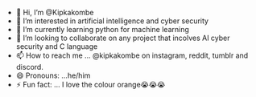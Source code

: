 - 👋 Hi, I’m @Kipkakombe
- 👀 I’m interested in artificial intelligence and cyber security
- 🌱 I’m currently learning python for machine learning
- 💞️ I’m looking to collaborate on any project that incolves AI cyber security and C language
- 📫 How to reach me ... @kipkakombe on instagram, reddit, tumblr and discord.
- 😄 Pronouns: ...he/him
- ⚡ Fun fact: ... I love the colour orange😭😭😭

<!---
Kipkakombe/Kipkakombe is a ✨ special ✨ repository because its `README.md` (this file) appears on your GitHub profile.
You can click the Preview link to take a look at your changes.
--->
